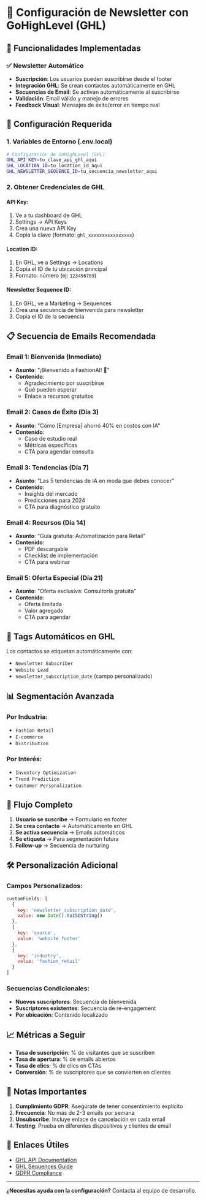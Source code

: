 # 📧 Configuración de Newsletter con GoHighLevel (GHL)

## 🚀 **Funcionalidades Implementadas**

### ✅ **Newsletter Automático**
- **Suscripción**: Los usuarios pueden suscribirse desde el footer
- **Integración GHL**: Se crean contactos automáticamente en GHL
- **Secuencias de Email**: Se activan automáticamente al suscribirse
- **Validación**: Email válido y manejo de errores
- **Feedback Visual**: Mensajes de éxito/error en tiempo real

## 🔧 **Configuración Requerida**

### 1. **Variables de Entorno (.env.local)**
```bash
# Configuración de GoHighLevel (GHL)
GHL_API_KEY=tu_clave_api_ghl_aqui
GHL_LOCATION_ID=tu_location_id_aqui
GHL_NEWSLETTER_SEQUENCE_ID=tu_secuencia_newsletter_aqui
```

### 2. **Obtener Credenciales de GHL**

#### **API Key:**
1. Ve a tu dashboard de GHL
2. Settings → API Keys
3. Crea una nueva API Key
4. Copia la clave (formato: `ghl_xxxxxxxxxxxxxxxx`)

#### **Location ID:**
1. En GHL, ve a Settings → Locations
2. Copia el ID de tu ubicación principal
3. Formato: número (ej: `123456789`)

#### **Newsletter Sequence ID:**
1. En GHL, ve a Marketing → Sequences
2. Crea una secuencia de bienvenida para newsletter
3. Copia el ID de la secuencia

## 📋 **Secuencia de Emails Recomendada**

### **Email 1: Bienvenida (Inmediato)**
- **Asunto**: "¡Bienvenido a FashionAI! 🎉"
- **Contenido**: 
  - Agradecimiento por suscribirse
  - Qué pueden esperar
  - Enlace a recursos gratuitos

### **Email 2: Casos de Éxito (Día 3)**
- **Asunto**: "Cómo [Empresa] ahorró 40% en costos con IA"
- **Contenido**:
  - Caso de estudio real
  - Métricas específicas
  - CTA para agendar consulta

### **Email 3: Tendencias (Día 7)**
- **Asunto**: "Las 5 tendencias de IA en moda que debes conocer"
- **Contenido**:
  - Insights del mercado
  - Predicciones para 2024
  - CTA para diagnóstico gratuito

### **Email 4: Recursos (Día 14)**
- **Asunto**: "Guía gratuita: Automatización para Retail"
- **Contenido**:
  - PDF descargable
  - Checklist de implementación
  - CTA para webinar

### **Email 5: Oferta Especial (Día 21)**
- **Asunto**: "Oferta exclusiva: Consultoría gratuita"
- **Contenido**:
  - Oferta limitada
  - Valor agregado
  - CTA para agendar

## 🎯 **Tags Automáticos en GHL**

Los contactos se etiquetan automáticamente con:
- `Newsletter Subscriber`
- `Website Lead`
- `newsletter_subscription_date` (campo personalizado)

## 📊 **Segmentación Avanzada**

### **Por Industria:**
- `Fashion Retail`
- `E-commerce`
- `Distribution`

### **Por Interés:**
- `Inventory Optimization`
- `Trend Prediction`
- `Customer Personalization`

## 🔄 **Flujo Completo**

1. **Usuario se suscribe** → Formulario en footer
2. **Se crea contacto** → Automáticamente en GHL
3. **Se activa secuencia** → Emails automáticos
4. **Se etiqueta** → Para segmentación futura
5. **Follow-up** → Secuencia de nurturing

## 🛠 **Personalización Adicional**

### **Campos Personalizados:**
```javascript
customFields: [
  {
    key: 'newsletter_subscription_date',
    value: new Date().toISOString()
  },
  {
    key: 'source',
    value: 'website_footer'
  },
  {
    key: 'industry',
    value: 'fashion_retail'
  }
]
```

### **Secuencias Condicionales:**
- **Nuevos suscriptores**: Secuencia de bienvenida
- **Suscriptores existentes**: Secuencia de re-engagement
- **Por ubicación**: Contenido localizado

## 📈 **Métricas a Seguir**

- **Tasa de suscripción**: % de visitantes que se suscriben
- **Tasa de apertura**: % de emails abiertos
- **Tasa de clics**: % de clics en CTAs
- **Conversión**: % de suscriptores que se convierten en clientes

## 🚨 **Notas Importantes**

1. **Cumplimiento GDPR**: Asegúrate de tener consentimiento explícito
2. **Frecuencia**: No más de 2-3 emails por semana
3. **Unsubscribe**: Incluye enlace de cancelación en cada email
4. **Testing**: Prueba en diferentes dispositivos y clientes de email

## 🔗 **Enlaces Útiles**

- [GHL API Documentation](https://highlevel.stoplight.io/docs/integrations)
- [GHL Sequences Guide](https://help.gohighlevel.com/support/solutions/articles/48001048447-email-sequences)
- [GDPR Compliance](https://gdpr.eu/what-is-gdpr/)

---

**¿Necesitas ayuda con la configuración?** Contacta al equipo de desarrollo.


